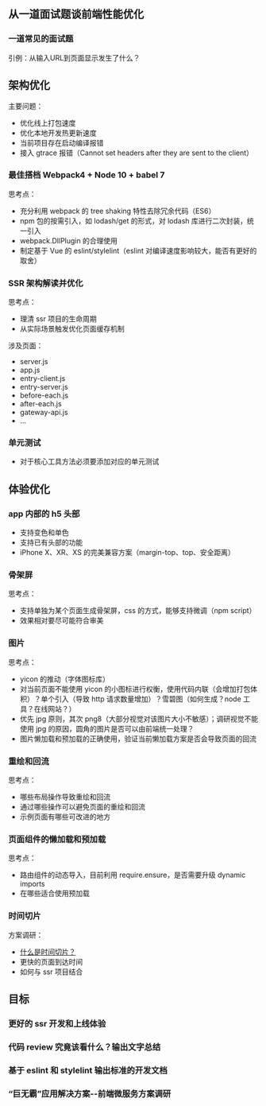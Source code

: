 ## 从一道面试题谈前端性能优化

### 一道常见的面试题

引例：从输入URL到页面显示发生了什么？

## 架构优化

主要问题：

* 优化线上打包速度
* 优化本地开发热更新速度
* 当前项目存在启动编译报错
* 接入 gtrace 报错（Cannot set headers after they are sent to the client）

### 最佳搭档 Webpack4 + Node 10 + babel 7

思考点：

* 充分利用 webpack 的 tree shaking 特性去除冗余代码（ES6）
* npm 包的按需引入，如 lodash/get 的形式，对 lodash 库进行二次封装，统一引入
* webpack.DllPlugin 的合理使用
* 制定基于 Vue 的 eslint/stylelint（eslint 对编译速度影响较大，能否有更好的取舍）

### SSR 架构解读并优化

思考点：

* 理清 ssr 项目的生命周期
* 从实际场景触发优化页面缓存机制

涉及页面：

* server.js
* app.js
* entry-client.js
* entry-server.js
* before-each.js
* after-each.js
* gateway-api.js
* ...

### 单元测试

* 对于核心工具方法必须要添加对应的单元测试

## 体验优化

### app 内部的 h5 头部

* 支持变色和单色
* 支持已有头部的功能
* iPhone X、XR、XS 的完美兼容方案（margin-top、top、安全距离）

### 骨架屏

思考点：

* 支持单独为某个页面生成骨架屏，css 的方式，能够支持微调（npm script）
* 效果相对要尽可能符合审美

### 图片

思考点：

* yicon 的推动（字体图标库）
* 对当前页面不能使用 yicon 的小图标进行权衡，使用代码内联（会增加打包体积）？单个引入（导致 http 请求数量增加）？雪碧图（如何生成？node 工具？在线网站？）
* 优先 jpg 原则，其次 png8（大部分视觉对该图片大小不敏感）；调研视觉不能使用 jpg 的原因，圆角的图片是否可以由前端统一处理？
* 图片懒加载和预加载的正确使用，验证当前懒加载方案是否会导致页面的回流

### 重绘和回流

思考点：

* 哪些布局操作导致重绘和回流
* 通过哪些操作可以避免页面的重绘和回流
* 示例页面有哪些可改进的地方

### 页面组件的懒加载和预加载

思考点：

* 路由组件的动态导入，目前利用 require.ensure，是否需要升级 dynamic imports
* 在哪些适合使用预加载

### 时间切片

方案调研：

* [什么是时间切片？](https://juejin.im/post/5d37ce6f6fb9a07efd474d78)
* 更快的页面到达时间
* 如何与 ssr 项目结合

## 目标

### 更好的 ssr 开发和上线体验
### 代码 review 究竟该看什么？输出文字总结
### 基于 eslint 和 stylelint 输出标准的开发文档
### “巨无霸”应用解决方案--前端微服务方案调研

